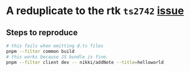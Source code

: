 # A reduplicate to the rtk `ts2742` [issue](https://github.com/reduxjs/redux-toolkit/issues/3962)

## Steps to reproduce

```bash
# this fails when emitting d.ts files
pnpm --filter common build
# this works because JS bundle is fine.
pnpm --filter client dev -- nikki/addNote --title=helloworld
```
